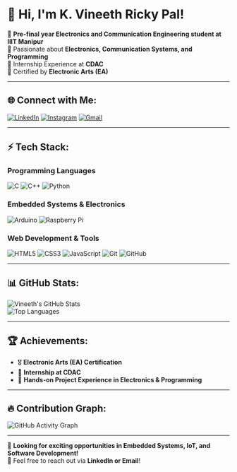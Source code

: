 # 👋 Hi, I'm K. Vineeth Ricky Pal!

🔹 **Pre-final year Electronics and Communication Engineering student at IIIT Manipur**  
🔹 Passionate about **Electronics, Communication Systems, and Programming**  
🔹 Internship Experience at **CDAC**  
🔹 Certified by **Electronic Arts (EA)**  

---

## 🌐 Connect with Me:
[![LinkedIn](https://img.shields.io/badge/LinkedIn-0A66C2?style=for-the-badge&logo=linkedin&logoColor=white)](https://www.linkedin.com/in/your-linkedin-profile/)
[![Instagram](https://img.shields.io/badge/Instagram-E4405F?style=for-the-badge&logo=instagram&logoColor=white)](https://www.instagram.com/your-instagram-profile/)
[![Gmail](https://img.shields.io/badge/Email-D14836?style=for-the-badge&logo=gmail&logoColor=white)](mailto:your-email@gmail.com)

---

## ⚡ Tech Stack:
### **Programming Languages**  
![C](https://img.shields.io/badge/C-00599C?style=for-the-badge&logo=c&logoColor=white)
![C++](https://img.shields.io/badge/C%2B%2B-00599C?style=for-the-badge&logo=c%2B%2B&logoColor=white)
![Python](https://img.shields.io/badge/Python-3776AB?style=for-the-badge&logo=python&logoColor=white)

### **Embedded Systems & Electronics**  
![Arduino](https://img.shields.io/badge/Arduino-00979D?style=for-the-badge&logo=arduino&logoColor=white)
![Raspberry Pi](https://img.shields.io/badge/Raspberry%20Pi-A22846?style=for-the-badge&logo=raspberrypi&logoColor=white)

### **Web Development & Tools**  
![HTML5](https://img.shields.io/badge/HTML5-E34F26?style=for-the-badge&logo=html5&logoColor=white)
![CSS3](https://img.shields.io/badge/CSS3-1572B6?style=for-the-badge&logo=css3&logoColor=white)
![JavaScript](https://img.shields.io/badge/JavaScript-F7DF1E?style=for-the-badge&logo=javascript&logoColor=black)
![Git](https://img.shields.io/badge/Git-F05032?style=for-the-badge&logo=git&logoColor=white)
![GitHub](https://img.shields.io/badge/GitHub-181717?style=for-the-badge&logo=github&logoColor=white)

---

## 📊 GitHub Stats:
![Vineeth's GitHub Stats](https://github-readme-stats.vercel.app/api?username=KVineeth2205&show_icons=true&theme=dark)  
![Top Languages](https://github-readme-stats.vercel.app/api/top-langs/?username=KVineeth2205&layout=compact&theme=dark)

---

## 🏆 Achievements:
- 🎖 **Electronic Arts (EA) Certification**
- 🏅 **Internship at CDAC**
- 🔬 **Hands-on Project Experience in Electronics & Programming**

---

## 🔥 Contribution Graph:
![GitHub Activity Graph](https://github-readme-activity-graph.vercel.app/graph?username=KVineeth2205&theme=react-dark)

---

🚀 **Looking for exciting opportunities in Embedded Systems, IoT, and Software Development!**  
📩 Feel free to reach out via **LinkedIn or Email**!


